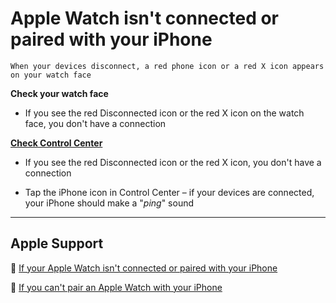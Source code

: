 # Apple Watch isn't connected or paired with your iPhone

```{tip}
When your devices disconnect, a red phone icon or a red X icon appears on your watch face
```

**Check your watch face**

- If you see the red Disconnected icon or the red X icon on the watch face, you don't have a connection

**[Check Control Center](/how-to/apple-watch/control-center.md)**

- If you see the red Disconnected icon or the red X icon, you don't have a connection

- Tap the iPhone icon in Control Center – if your devices are connected, your iPhone should make a "*ping*" sound

---

## Apple Support

🔗 [If your Apple Watch isn't connected or paired with your iPhone](https://support.apple.com/en-us/HT205025)

🔗 [If you can't pair an Apple Watch with your iPhone](https://support.apple.com/en-us/HT209512)
